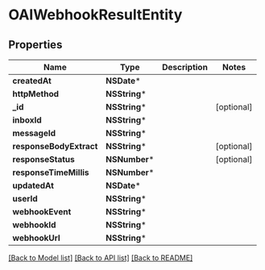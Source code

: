# OAIWebhookResultEntity

## Properties
Name | Type | Description | Notes
------------ | ------------- | ------------- | -------------
**createdAt** | **NSDate*** |  | 
**httpMethod** | **NSString*** |  | 
**_id** | **NSString*** |  | [optional] 
**inboxId** | **NSString*** |  | 
**messageId** | **NSString*** |  | 
**responseBodyExtract** | **NSString*** |  | [optional] 
**responseStatus** | **NSNumber*** |  | [optional] 
**responseTimeMillis** | **NSNumber*** |  | 
**updatedAt** | **NSDate*** |  | 
**userId** | **NSString*** |  | 
**webhookEvent** | **NSString*** |  | 
**webhookId** | **NSString*** |  | 
**webhookUrl** | **NSString*** |  | 

[[Back to Model list]](../README#documentation-for-models) [[Back to API list]](../README#documentation-for-api-endpoints) [[Back to README]](../README)


